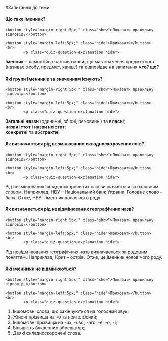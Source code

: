 #Запитання до теми

<div>
    <h4 class="question">Що таке іменник?</h4>
    
    <button style="margin-right:5px;" class="show">Показати правильну відповідь</button>
    
    <button style="margin-left:5px;" class="hide">Приховати</button>
    <br>
            <p class="quiz-question-explanation hide">
<strong>Іменник</strong> – самостiйна частина мови, що має значення предметностi (називає особу, предмет, явище) та вiдповiдає на запитання <b>хто? що?</b>
</p>
</div>


<div>
    <h4 class="question">Які групи іменників за значенням існують?</h4>
    
    <button style="margin-right:5px;" class="show">Показати правильну відповідь</button>
    
    <button style="margin-left:5px;" class="hide">Приховати</button>
    <br>
            <p class="quiz-question-explanation hide">
<b>Загальні назви</b> (одиничні, збірні, речовинні) та <b>власні</b>;<br>
<b>назви істот</b> і <b>назви неістот</b>;<br> <b>конкретні</b> та <b>абстрактні</b>.

</p>
</div>


<div>
    <h4 class="question">Як визначається рід незмінюваних складноскорочених слів?</h4>
    
    <button style="margin-right:5px;" class="show">Показати правильну відповідь</button>
    
    <button style="margin-left:5px;" class="hide">Приховати</button>
    <br>
            <p class="quiz-question-explanation hide">
Рід незмінюваних складноскорочених слів визначається за головним словом. Наприклад, НБУ – Національний банк України. Головне слово – банк. Отже, НБУ – іменник чоловічого роду.
</p>
</div>


<div>
    <h4 class="question">Як визначається рід невідмінюваних географічних назв?</h4>
    
    <button style="margin-right:5px;" class="show">Показати правильну відповідь</button>
    
    <button style="margin-left:5px;" class="hide">Приховати</button>
    <br>
            <p class="quiz-question-explanation hide">
Рід невідмінюваних географічних назв визначається за родовим поняттям. Наприклад, Крит – острів. Отже, це іменник чоловічого роду.
</p>
</div>


<div>
    <h4 class="question">Які іменники не відмінюються?</h4>
    
    <button style="margin-right:5px;" class="show">Показати правильну відповідь</button>
    
    <button style="margin-left:5px;" class="hide">Приховати</button>
    <br>
            <p class="quiz-question-explanation hide">
1. Іншомовнi слова, що закiнчуються на голосний звук;
2. Жiночi прiзвища на <span class="p1">-о</span> та приголосний;
3. Iншомовнi прiзвища на <span class="p1">-их, -ово, -аго, -е, -о, -i</span>;
4. Бiльшiсть буквенних абревiатур;
5. Деякi складноскороченi слова.
</p>
</div>
